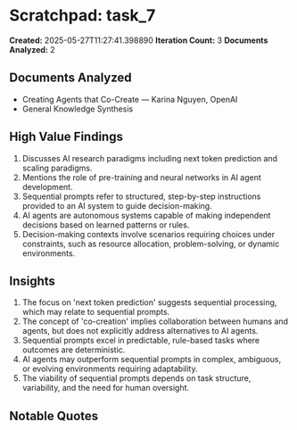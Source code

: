 # Scratchpad: task_7

**Created:** 2025-05-27T11:27:41.398890
**Iteration Count:** 3
**Documents Analyzed:** 2

## Documents Analyzed
- Creating Agents that Co-Create — Karina Nguyen, OpenAI
- General Knowledge Synthesis

## High Value Findings
1. Discusses AI research paradigms including next token prediction and scaling paradigms.
2. Mentions the role of pre-training and neural networks in AI agent development.
3. Sequential prompts refer to structured, step-by-step instructions provided to an AI system to guide decision-making.
4. AI agents are autonomous systems capable of making independent decisions based on learned patterns or rules.
5. Decision-making contexts involve scenarios requiring choices under constraints, such as resource allocation, problem-solving, or dynamic environments.

## Insights
1. The focus on 'next token prediction' suggests sequential processing, which may relate to sequential prompts.
2. The concept of 'co-creation' implies collaboration between humans and agents, but does not explicitly address alternatives to AI agents.
3. Sequential prompts excel in predictable, rule-based tasks where outcomes are deterministic.
4. AI agents may outperform sequential prompts in complex, ambiguous, or evolving environments requiring adaptability.
5. The viability of sequential prompts depends on task structure, variability, and the need for human oversight.

## Notable Quotes